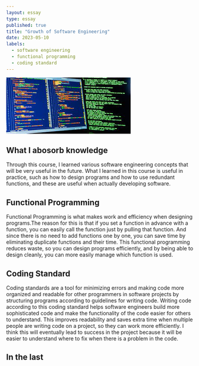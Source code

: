 ```yaml
---
layout: essay
type: essay
published: true
title: "Growth of Software Engineering"
date: 2023-05-10
labels:
  - software engineering
  - functional programming
  - coding standard
---
```


<img class="img-fluid" src="../img/program.jpeg">

## What I abosorb knowledge

Through this course, I learned various software engineering concepts that will be very useful in the future. What I learned in this course is useful in practice, such as how to design programs and how to use redundant functions, and these are useful when actually developing software.

## Functional Programming

Functional Programming is what makes work and efficiency when designing programs.The reason for this is that if you set a function in advance with a function, you can easily call the function just by pulling that function. And since there is no need to add functions one by one, you can save time by eliminating duplicate functions and their time. This functional programming reduces waste, so you can design programs efficiently, and by being able to design cleanly, you can more easily manage which function is used.

## Coding Standard

Coding standards are a tool for minimizing errors and making code more organized and readable for other programmers in software projects by structuring programs according to guidelines for writing code. Writing code according to this coding standard helps software engineers build more sophisticated code and make the functionality of the code easier for others to understand. This improves readability and saves extra time when multiple people are writing code on a project, so they can work more efficiently. I think this will eventually lead to success in the project because it will be easier to understand where to fix when there is a problem in the code.

## In the last


